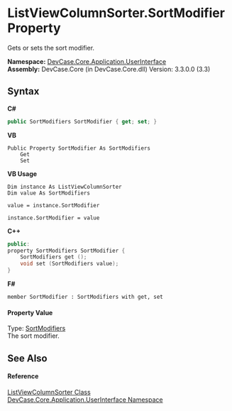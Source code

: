 # ListViewColumnSorter.SortModifier Property 
 

Gets or sets the sort modifier.

**Namespace:**&nbsp;<a href="N_DevCase_Core_Application_UserInterface">DevCase.Core.Application.UserInterface</a><br />**Assembly:**&nbsp;DevCase.Core (in DevCase.Core.dll) Version: 3.3.0.0 (3.3)

## Syntax

**C#**<br />
``` C#
public SortModifiers SortModifier { get; set; }
```

**VB**<br />
``` VB
Public Property SortModifier As SortModifiers
	Get
	Set
```

**VB Usage**<br />
``` VB Usage
Dim instance As ListViewColumnSorter
Dim value As SortModifiers

value = instance.SortModifier

instance.SortModifier = value
```

**C++**<br />
``` C++
public:
property SortModifiers SortModifier {
	SortModifiers get ();
	void set (SortModifiers value);
}
```

**F#**<br />
``` F#
member SortModifier : SortModifiers with get, set

```


#### Property Value
Type: <a href="T_DevCase_Core_Application_UserInterface_SortModifiers">SortModifiers</a><br />The sort modifier.

## See Also


#### Reference
<a href="T_DevCase_Core_Application_UserInterface_ListViewColumnSorter">ListViewColumnSorter Class</a><br /><a href="N_DevCase_Core_Application_UserInterface">DevCase.Core.Application.UserInterface Namespace</a><br />